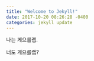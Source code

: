 ```yaml
---
title: "Welcome to Jekyll!"
date: 2017-10-20 08:26:28 -0400
categories: jekyll update
---
```


나는 게으를랩.

너도 게으를랩?
